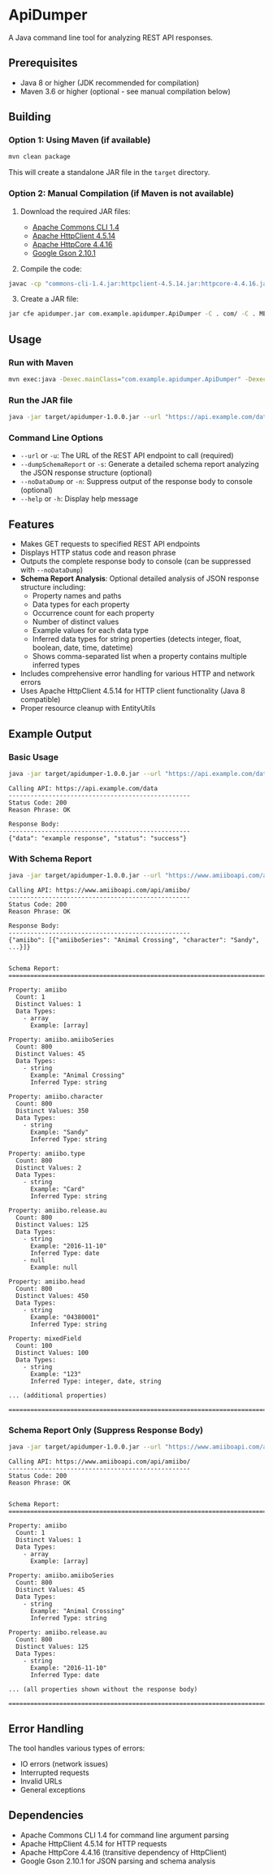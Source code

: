 # ApiDumper

A Java command line tool for analyzing REST API responses.

## Prerequisites

- Java 8 or higher (JDK recommended for compilation)
- Maven 3.6 or higher (optional - see manual compilation below)

## Building

### Option 1: Using Maven (if available)

```bash
mvn clean package
```

This will create a standalone JAR file in the `target` directory.

### Option 2: Manual Compilation (if Maven is not available)

1. Download the required JAR files:
   - [Apache Commons CLI 1.4](https://mvnrepository.com/artifact/commons-cli/commons-cli/1.4)
   - [Apache HttpClient 4.5.14](https://mvnrepository.com/artifact/org.apache.httpcomponents/httpclient/4.5.14)
   - [Apache HttpCore 4.4.16](https://mvnrepository.com/artifact/org.apache.httpcomponents/httpcore/4.4.16)
   - [Google Gson 2.10.1](https://mvnrepository.com/artifact/com.google.code.gson/gson/2.10.1)

2. Compile the code:
```bash
javac -cp "commons-cli-1.4.jar:httpclient-4.5.14.jar:httpcore-4.4.16.jar:gson-2.10.1.jar" -d . src/main/java/com/example/apidumper/ApiDumper.java
```

3. Create a JAR file:
```bash
jar cfe apidumper.jar com.example.apidumper.ApiDumper -C . com/ -C . META-INF/
```

## Usage

### Run with Maven

```bash
mvn exec:java -Dexec.mainClass="com.example.apidumper.ApiDumper" -Dexec.args="--url https://api.example.com/data"
```

### Run the JAR file

```bash
java -jar target/apidumper-1.0.0.jar --url "https://api.example.com/data"
```

### Command Line Options

- `--url` or `-u`: The URL of the REST API endpoint to call (required)
- `--dumpSchemaReport` or `-s`: Generate a detailed schema report analyzing the JSON response structure (optional)
- `--noDataDump` or `-n`: Suppress output of the response body to console (optional)
- `--help` or `-h`: Display help message

## Features

- Makes GET requests to specified REST API endpoints
- Displays HTTP status code and reason phrase
- Outputs the complete response body to console (can be suppressed with `--noDataDump`)
- **Schema Report Analysis**: Optional detailed analysis of JSON response structure including:
  - Property names and paths
  - Data types for each property
  - Occurrence count for each property
  - Number of distinct values
  - Example values for each data type
  - Inferred data types for string properties (detects integer, float, boolean, date, time, datetime)
  - Shows comma-separated list when a property contains multiple inferred types
- Includes comprehensive error handling for various HTTP and network errors
- Uses Apache HttpClient 4.5.14 for HTTP client functionality (Java 8 compatible)
- Proper resource cleanup with EntityUtils

## Example Output

### Basic Usage

```bash
java -jar target/apidumper-1.0.0.jar --url "https://api.example.com/data"
```

```
Calling API: https://api.example.com/data
--------------------------------------------------
Status Code: 200
Reason Phrase: OK

Response Body:
--------------------------------------------------
{"data": "example response", "status": "success"}
```

### With Schema Report

```bash
java -jar target/apidumper-1.0.0.jar --url "https://www.amiiboapi.com/api/amiibo/" --dumpSchemaReport
```

```
Calling API: https://www.amiiboapi.com/api/amiibo/
--------------------------------------------------
Status Code: 200
Reason Phrase: OK

Response Body:
--------------------------------------------------
{"amiibo": [{"amiiboSeries": "Animal Crossing", "character": "Sandy", ...}]}


Schema Report:
================================================================================

Property: amiibo
  Count: 1
  Distinct Values: 1
  Data Types:
    - array
      Example: [array]

Property: amiibo.amiiboSeries
  Count: 800
  Distinct Values: 45
  Data Types:
    - string
      Example: "Animal Crossing"
      Inferred Type: string

Property: amiibo.character
  Count: 800
  Distinct Values: 350
  Data Types:
    - string
      Example: "Sandy"
      Inferred Type: string

Property: amiibo.type
  Count: 800
  Distinct Values: 2
  Data Types:
    - string
      Example: "Card"
      Inferred Type: string

Property: amiibo.release.au
  Count: 800
  Distinct Values: 125
  Data Types:
    - string
      Example: "2016-11-10"
      Inferred Type: date
    - null
      Example: null

Property: amiibo.head
  Count: 800
  Distinct Values: 450
  Data Types:
    - string
      Example: "04380001"
      Inferred Type: string

Property: mixedField
  Count: 100
  Distinct Values: 100
  Data Types:
    - string
      Example: "123"
      Inferred Type: integer, date, string

... (additional properties)

================================================================================
```

### Schema Report Only (Suppress Response Body)

```bash
java -jar target/apidumper-1.0.0.jar --url "https://www.amiiboapi.com/api/amiibo/" --dumpSchemaReport --noDataDump
```

```
Calling API: https://www.amiiboapi.com/api/amiibo/
--------------------------------------------------
Status Code: 200
Reason Phrase: OK


Schema Report:
================================================================================

Property: amiibo
  Count: 1
  Distinct Values: 1
  Data Types:
    - array
      Example: [array]

Property: amiibo.amiiboSeries
  Count: 800
  Distinct Values: 45
  Data Types:
    - string
      Example: "Animal Crossing"
      Inferred Type: string

Property: amiibo.release.au
  Count: 800
  Distinct Values: 125
  Data Types:
    - string
      Example: "2016-11-10"
      Inferred Type: date

... (all properties shown without the response body)

================================================================================
```

## Error Handling

The tool handles various types of errors:
- IO errors (network issues)
- Interrupted requests
- Invalid URLs
- General exceptions

## Dependencies

- Apache Commons CLI 1.4 for command line argument parsing
- Apache HttpClient 4.5.14 for HTTP requests
- Apache HttpCore 4.4.16 (transitive dependency of HttpClient)
- Google Gson 2.10.1 for JSON parsing and schema analysis